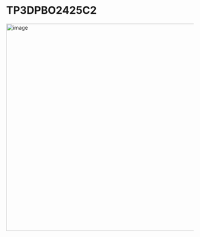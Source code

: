 # TP3DPBO2425C2



<img width="873" height="557" alt="image" src="https://github.com/user-attachments/assets/f4b0fd68-4585-4569-9e1b-b4f4aab85c3d" />
